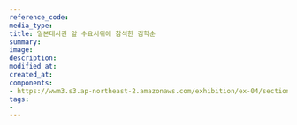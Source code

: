```yaml
---
reference_code:
media_type:
title: 일본대사관 앞 수요시위에 참석한 김학순
summary:
image:
description:
modified_at:
created_at:
components:
- https://wwm3.s3.ap-northeast-2.amazonaws.com/exhibition/ex-04/section-01-right/16_일본대사관+앞+수요시위에+참석한+김학순.jpg
tags:
-
---
```

